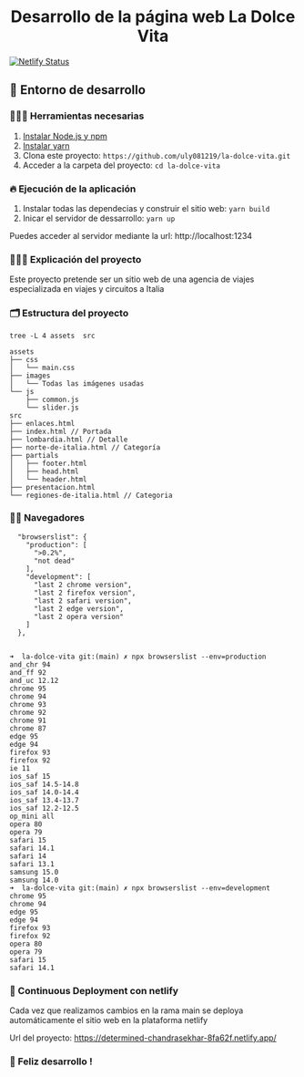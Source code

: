 <h1 align="center">
  Desarrollo de la página web La Dolce Vita
</h1>

[![Netlify Status](https://api.netlify.com/api/v1/badges/9a447aef-6604-491a-912e-af89c785e1a2/deploy-status)](https://app.netlify.com/sites/determined-chandrasekhar-8fa62f/deploys)

## 🚀 Entorno de desarrollo


### 👩🏽‍🚒 Herramientas necesarias 

1. [Instalar Node.js y npm](https://docs.npmjs.com/downloading-and-installing-node-js-and-npm)
2. [Instalar yarn](https://classic.yarnpkg.com/lang/en/docs/install)
3. Clona este proyecto: `https://github.com/uly081219/la-dolce-vita.git`
4. Acceder a la carpeta del proyecto: `cd la-dolce-vita`

### 🔥 Ejecución de la aplicación

1. Instalar todas las dependecias y construir el sitio web: `yarn build`
2. Inicar el servidor de dessarrollo: `yarn up`

Puedes acceder al servidor mediante la url: http://localhost:1234

### 👩🏽‍🏫 Explicación del proyecto

Este proyecto pretende ser un sitio web de una agencia de viajes especializada en viajes y circuitos a Italia

### 🗂 Estructura del proyecto

`tree -L 4 assets  src`

```
assets
├── css
│   └── main.css
├── images
│   └── Todas las imágenes usadas
└── js
    ├── common.js
    └── slider.js
src
├── enlaces.html
├── index.html // Portada
├── lombardia.html // Detalle
├── norte-de-italia.html // Categoría
├── partials
│   ├── footer.html
│   ├── head.html
│   └── header.html
├── presentacion.html
└── regiones-de-italia.html // Categoria
```

### 🦸🏼 Navegadores

```
  "browserslist": {
    "production": [
      ">0.2%",
      "not dead"
    ],
    "development": [
      "last 2 chrome version",
      "last 2 firefox version",
      "last 2 safari version",
      "last 2 edge version",
      "last 2 opera version"
    ]
  },


➜  la-dolce-vita git:(main) ✗ npx browserslist --env=production
and_chr 94
and_ff 92
and_uc 12.12
chrome 95
chrome 94
chrome 93
chrome 92
chrome 91
chrome 87
edge 95
edge 94
firefox 93
firefox 92
ie 11
ios_saf 15
ios_saf 14.5-14.8
ios_saf 14.0-14.4
ios_saf 13.4-13.7
ios_saf 12.2-12.5
op_mini all
opera 80
opera 79
safari 15
safari 14.1
safari 14
safari 13.1
samsung 15.0
samsung 14.0
➜  la-dolce-vita git:(main) ✗ npx browserslist --env=development
chrome 95
chrome 94
edge 95
edge 94
firefox 93
firefox 92
opera 80
opera 79
safari 15
safari 14.1
```

### 📡 Continuous Deployment con netlify

Cada vez que realizamos cambios en la rama main se deploya automáticamente el sitio web en la plataforma netlify

Url del proyecto: https://determined-chandrasekhar-8fa62f.netlify.app/

### 🤹 Feliz desarrollo !
